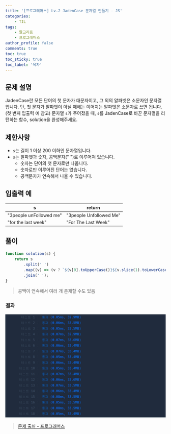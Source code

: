 ```yaml
---
title: '[프로그래머스] Lv.2 JadenCase 문자열 만들기 - JS'
categories:
    - TIL
tags:
    - 알고리즘
    - 프로그래머스
author_profile: false
comments: true
toc: true
toc_sticky: true
toc_label: '목차'
---
```


## 문제 설명

JadenCase란 모든 단어의 첫 문자가 대문자이고, 그 외의 알파벳은 소문자인 문자열입니다. 단, 첫 문자가 알파벳이 아닐 때에는 이어지는 알파벳은 소문자로 쓰면 됩니다. (첫 번째 입출력 예 참고)
문자열 `s`가 주어졌을 때, `s`를 JadenCase로 바꾼 문자열을 리턴하는 함수, solution을 완성해주세요.

## 제한사항

-   `s`는 길이 1 이상 200 이하인 문자열입니다.
-   `s`는 알파벳과 숫자, 공백문자(" ")로 이루어져 있습니다.
    -   숫자는 단어의 첫 문자로만 나옵니다.
    -   숫자로만 이루어진 단어는 없습니다.
    -   공백문자가 연속해서 나올 수 있습니다.

## 입출력 예

| s                       | return                  |
| ----------------------- | ----------------------- |
| "3people unFollowed me" | "3people Unfollowed Me" |
| "for the last week"     | "For The Last Week"     |

## 풀이

```javascript
function solution(s) {
    return s
        .split(' ')
        .map((v) => (v ? `${v[0].toUpperCase()}${v.slice(1).toLowerCase()}` : ''))
        .join(' ');
}
```

> 공백이 연속해서 여러 개 존재할 수도 있음

### 결과

![result1](/assets/images/2023/09/27/algorithm-79-result1.png)

> [문제 출처 - 프로그래머스](https://school.programmers.co.kr/learn/courses/30/lessons/12951)
